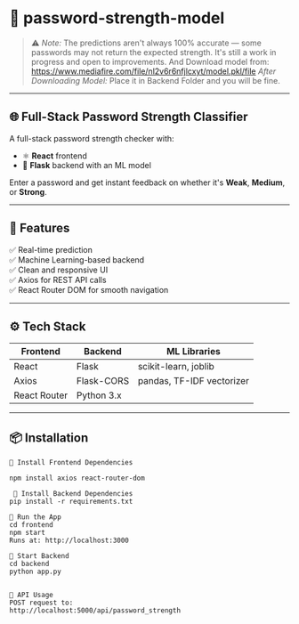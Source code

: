 # 🔐 password-strength-model

> ⚠️ *Note:* The predictions aren't always 100% accurate — some passwords may not return the expected strength. It's still a work in progress and open to improvements. And Download model from: https://www.mediafire.com/file/nl2v6r6nfjlcxyt/model.pkl/file
> *After Downloading Model:* Place it in Backend Folder and you will be fine.
---

## 🌐 Full-Stack Password Strength Classifier

A full-stack password strength checker with:

- ⚛️ **React** frontend  
- 🐍 **Flask** backend with an ML model

Enter a password and get instant feedback on whether it's **Weak**, **Medium**, or **Strong**.

---

## 🚀 Features

✅ Real-time prediction  
✅ Machine Learning-based backend  
✅ Clean and responsive UI  
✅ Axios for REST API calls  
✅ React Router DOM for smooth navigation

---

## ⚙️ Tech Stack

| Frontend      | Backend      | ML Libraries             |
|---------------|--------------|---------------------------|
| React         | Flask        | scikit-learn, joblib      |
| Axios         | Flask-CORS   | pandas, TF-IDF vectorizer |
| React Router  | Python 3.x   |                           |

---

## 📦 Installation
```
🧰 Install Frontend Dependencies

npm install axios react-router-dom

 🧰 Install Backend Dependencies
pip install -r requirements.txt

🔹 Run the App
cd frontend
npm start
Runs at: http://localhost:3000

🔹 Start Backend
cd backend
python app.py


🔹 API Usage
POST request to:
http://localhost:5000/api/password_strength







